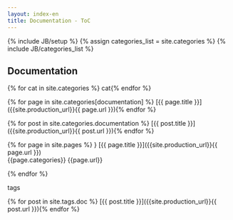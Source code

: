 ```yaml
---
layout: index-en
title: Documentation - ToC
---
```

{% include JB/setup %}
{% assign categories_list = site.categories %}
{% include JB/categories_list %}

## Documentation
{% for cat in site.categories %}
cat{% endfor %}


{% for page in site.categories[documentation] %}
[{{ page.title }}]({{site.production_url}}{{ page.url }}){% endfor %}

{% for post in site.categories.documentation %}
[{{ post.title }}]({{site.production_url}}{{ post.url }}){% endfor %}

{% for page in site.pages %}
}
      	[{{ page.title }}]({{site.production_url}}{{ page.url }})      	
      	{{page.categories}}
		{{page.url}}



{% endfor %}

tags

{% for post in site.tags.doc %}
[{{ post.title }}]({{site.production_url}}{{ post.url }}){% endfor %}


